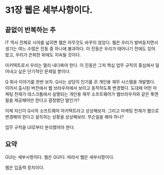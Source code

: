 # 31장 웹은 세부사항이다.

## 끝없이 반복하는 추

IT 역사 전체로 시야를 넓히면 웹은 아무것도 바꾸지 않았다. 웹은 우리가 발버둥치면서 생기는 여느 수많은 진동 중 하나에 불과하다. 이 진동은 우리가 태어나기 전에도 있어 왔고, 우리가 은퇴한 뒤에도 지속될 것이다.

아키텍트로서 우리는 멀리 내다봐야 한다. 이 진동은 그저 핵심 업무 규칙의 중심에서 밀어내고 싶은 단기적인 문제일 뿐이다.

Q 회사 이야기를 한번 보자. Q사는 상당히 인기를 끈 개인용 재무 시스템을 개발했다. 이어서 출시된 버전에서 웹 브라우저에서 보이고 동작하도록 변경했다. 도대체 어떤 마케팅 천재가 데스크톱에서 실행되는 개인용 재무 소프트웨어가 웹브라우저와 같은 룩앤필을 제공해야만 한다고 결정했단 말인가?

이제 자신이 Q사의 소프트웨어 아키텍트라고 상상해보자. 그리고 마케팅 천재가 웹으로 변경해야 한다고 설득하는 상황을 상상해보라. 무슨일을 해야 하나?

업무 규칙을 UI로부터 분리했어야 한다. 



## 요약

GUI는 세부사항이다. 웹은 GUI다. 따라서 웹은 세부사항이다.

웹은 입출력 장치이다.